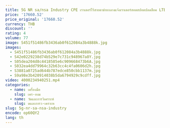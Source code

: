 ```yaml
---
title: 5G NR sa/nsa Industry CPE เราเตอร์ไร้สายตาข่ายกลางแจ้งเราเตอร์ฮอตสปอตปลดล็อค LTE 5G CPE พร้อมแหล่งจ่ายไฟ POE
price: '17660.52'
price_original: '17660.52'
currency: THB
discount: ''
rating: 4
volume: 77
image: S451f51486fb3436ab0f612084a3b4888k.jpg
images:
  - S451f51486fb3436ab0f612084a3b4888k.jpg
  - S42e0229238d74b529e7c731c948967a8Y.jpg
  - S05dea204d8c4418585e6c909668473b6A.jpg
  - S032ea4dd79964c32b63cc4c4fa0606d2h.jpg
  - S3881a0725ad644b787edce850cbb1137m.jpg
  - S9a98e3b420914038b5da6794929c9cdff.jpg
video: 4000234940251.mp4
categories:
  - name: เครื่องมือ
    slug: เคร-องม
  - name: วัดและการวิเคราะห์
    slug: ดและการว-เคราะห
slug: 5g-nr-sa-nsa-industry
encode: op60QY2
lang: th
---
```

  
